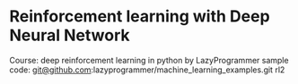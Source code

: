 # Reinforcement learning with Deep Neural Network

Course: deep reinforcement learning in python by LazyProgrammer
sample code: git@github.com:lazyprogrammer/machine_learning_examples.git rl2
